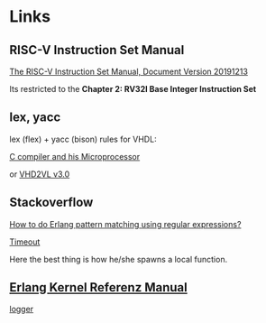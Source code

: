 # Links

## RISC-V Instruction Set Manual

[The RISC-V Instruction Set Manual, Document Version 20191213](https://riscv.org/wp-content/uploads/2019/12/riscv-spec-20191213.pdf)

Its restricted to the **Chapter 2: RV32I Base Integer Instruction Set**

## lex, yacc

lex (flex) + yacc (bison) rules for VHDL:

[C compiler and his Microprocessor](https://github.com/vchatela/SmallerC-MicroProcessor)

or [VHD2VL v3.0](https://github.com/ldoolitt/vhd2vl)

## Stackoverflow

[How to do Erlang pattern matching using regular expressions?](https://stackoverflow.com/questions/1660655/how-to-do-erlang-pattern-matching-using-regular-expressions)

[Timeout](https://stackoverflow.com/questions/44629823/how-to-apply-timeout-on-method-in-erlang#44631001)

Here the best thing is how he/she spawns a local function.

## [Erlang Kernel Referenz Manual](https://www.erlang.org/doc/apps/kernel/users_guide)

[logger](https://www.erlang.org/doc/man/logger.html)

[](https://stackoverflow.com/questions/59297066/how-to-log-to-a-file-from-the-erlang-shell)